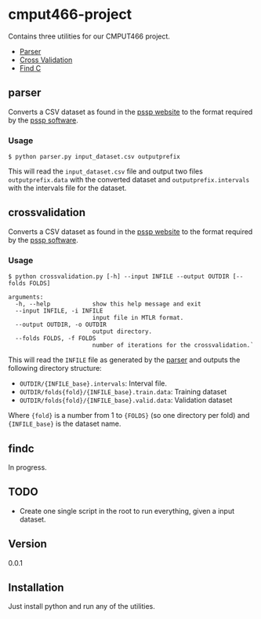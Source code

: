 # cmput466-project

Contains three utilities for our CMPUT466 project.

  - [Parser](#parser)
  - [Cross Validation](#crossvalidation)
  - [Find C](#findc)

## parser

Converts a CSV dataset as found in the [pssp website](pssp.srv.ualberta.ca/predictors/public) to the format required by the [pssp software](http://pssp.srv.ualberta.ca/downloads/new).

### Usage

`$ python parser.py input_dataset.csv outputprefix`

This will read the `input_dataset.csv` file and output two files `outputprefix.data` with the converted dataset and `outputprefix.intervals` with the intervals file for the dataset.

## crossvalidation

Converts a CSV dataset as found in the [pssp website](pssp.srv.ualberta.ca/predictors/public) to the format required by the [pssp software](http://pssp.srv.ualberta.ca/downloads/new).

### Usage

`$ python crossvalidation.py [-h] --input INFILE --output OUTDIR [--folds FOLDS]`

```
arguments:
  -h, --help            show this help message and exit
  --input INFILE, -i INFILE
                        input file in MTLR format.
  --output OUTDIR, -o OUTDIR
                        output directory.
  --folds FOLDS, -f FOLDS
                        number of iterations for the crossvalidation.`
```

This will read the `INFILE` file as generated by the [parser](#parser) and outputs the following directory structure:

* `OUTDIR/{INFILE_base}.intervals`: Interval file.
* `OUTDIR/folds{fold}/{INFILE_base}.train.data`: Training dataset
* `OUTDIR/folds{fold}/{INFILE_base}.valid.data`: Validation dataset

Where `{fold}` is a number from 1 to `{FOLDS}` (so one directory per fold) and `{INFILE_base}` is the dataset name.

## findc

In progress.

## TODO

* Create one single script in the root to run everything, given a input dataset.

## Version

0.0.1

## Installation

Just install python and run any of the utilities.

